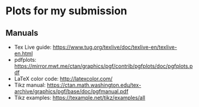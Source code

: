 # Plots for my submission

## Manuals
- Tex Live guide: https://www.tug.org/texlive/doc/texlive-en/texlive-en.html
- pdfplots: https://mirror.mwt.me/ctan/graphics/pgf/contrib/pgfplots/doc/pgfplots.pdf
- LaTeX color code: http://latexcolor.com/
- Tikz manual: https://ctan.math.washington.edu/tex-archive/graphics/pgf/base/doc/pgfmanual.pdf
- Tikz examples: https://texample.net/tikz/examples/all


